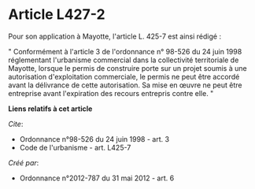 # Article L427-2

Pour son application à Mayotte, l'article L. 425-7 est ainsi rédigé : 

" Conformément à l'article 3 de l'ordonnance n° 98-526 du 24 juin 1998 réglementant l'urbanisme commercial dans la
collectivité territoriale de Mayotte, lorsque le permis de construire porte sur un projet soumis à une autorisation
d'exploitation commerciale, le permis ne peut être accordé avant la délivrance de cette autorisation. Sa mise en œuvre ne
peut être entreprise avant l'expiration des recours entrepris contre elle. "

**Liens relatifs à cet article**

_Cite_:

  - Ordonnance n°98-526 du 24 juin 1998 - art. 3
  - Code de l'urbanisme - art. L425-7

_Créé par_:

  - Ordonnance n°2012-787 du 31 mai 2012 - art. 6
